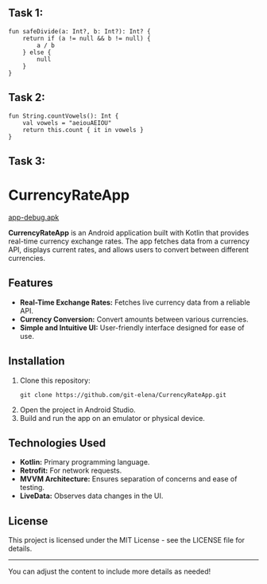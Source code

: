 <h2>Task 1:</h2>
<pre><div class="dark bg-gray-950 rounded-md border-[0.5px] border-token-border-medium"><div class="overflow-y-auto p-4" dir="ltr"><code class="!whitespace-pre hljs language-bash">fun safeDivide(a: Int?, b: Int?): Int? {
    return if (a != null && b != null) {
        a / b
    } else {
        null
    }
}</code></div></div></pre>

<h2>Task 2:</h2>
<pre><div class="dark bg-gray-950 rounded-md border-[0.5px] border-token-border-medium"><div class="overflow-y-auto p-4" dir="ltr"><code class="!whitespace-pre hljs language-bash">fun String.countVowels(): Int {
    val vowels = "aeiouAEIOU"
    return this.count { it in vowels }
}</code></div></div></pre>

  <h2>Task 3:</h2>
  <h1>CurrencyRateApp</h1>
  <p><a href="https://github.com/git-elena/CurrencyRateApp/blob/main/app-debug.apk">app-debug.apk</a></p>
    <p><strong>CurrencyRateApp</strong> is an Android application built with Kotlin that provides real-time currency exchange rates. 
      The app fetches data from a currency API, displays current rates, and allows users to convert between different currencies.</p>
      <h2>Features</h2>
      <ul>
        <li><strong>Real-Time Exchange Rates:</strong> Fetches live currency data from a reliable API.</li>
        <li><strong>Currency Conversion:</strong> 
    Convert amounts between various currencies.</li>
        <li><strong>Simple and Intuitive UI:</strong> User-friendly interface designed for ease of use.</li></ul>
        
  <h2>Installation</h2>
    <ol>
      <li>Clone this repository:
            <pre><div class="dark bg-gray-950 rounded-md border-[0.5px] border-token-border-medium"><div class="overflow-y-auto p-4" dir="ltr"><code class="!whitespace-pre hljs language-bash">git <span class="hljs-built_in">clone</span> https://github.com/git-elena/CurrencyRateApp.git</code></div></div></pre>
            </li>
            <li>Open the project in Android Studio.</li>
            <li>Build and run the app on an emulator or physical device.</li>
        </ol>
  
  <h2>Technologies Used</h2>
  <ul>
    <li><strong>Kotlin:</strong> Primary programming language.</li>
    <li><strong>Retrofit:</strong> For network requests.</li>
    <li><strong>MVVM Architecture:</strong> Ensures separation of concerns and ease of testing.</li>
    <li><strong>LiveData:</strong> Observes data changes in the UI.</li></ul>
    <h2>License</h2><p>This project is licensed under the MIT License - see the <a rel="noopener">LICENSE</a> file for details.</p><hr><p>You can adjust the content to include more details as needed!</p>
